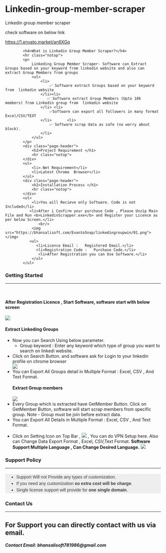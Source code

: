 
# Linkedin-group-member-scraper
Linkedin group member scraper

check software on below link

https://1.envato.market/an6XGq

            <h4>What is Linkedin Group Member Scraper?</h4>
            <hr class="notop">
            <p>
                Linkeding Group Member Scraper- Software can Extract Groups based on your keyword from linkedin website and also can extract Group Members from groups
                <ul>
                    <li>
                        ✅ Software extract Groups based on your keyword from  linkedin website
                    </li><li>
                       ✅ Software extract Group Members (Upto 10k members) from Linkedin group from  linkedin website
                    </li> <li>
                        ✅Software can export all followers in many format Excel/CSV/TEXT
                    </li>		<li>
                        ✅ Software scrap data as safe (no worry about block).
                    </li>
                </ul>
            </p>
            <div class="page-header">
                <h2>Project Requirement </h1>
                <hr class="notop">
            </div>
            <ul>
                <li>.Net Requirement</li>
				<li>Latest Chrome  Browser</li>
            </ul>
            <div class="page-header">
                <h2>Installation Process </h1>
                <hr class="notop">
            </div>
            <ul>
			    <li>You will Recieve only Software. Code is not Included</li>
	           <li>After i Confirm your purchase Code , Please Unzip Main File and Run <b>LinkedinScrapper.exe</b> and Register your Licence as per below Screen.</li>
			       <br/>
     			<img src="https://bhansalisoft.com/EvantoSnap/linkedingroupwin/01.png"></img>
			   <ul>
                  <li>Licence Email :   Registered Email.</li>
				  <li>Registration Code :   Purchase Code.</li>
				   <li>After Registration you can Use Software.</li>
                </ul>
            </ul>
   <div class="page-header">
                <h3>Getting Started</h3>
                <hr class="notop">
            </div>
            <br>
            <h4>After Registration Licence , Start Software, software start with below screen</h4>
			<img src="https://bhansalisoft.com/EvantoSnap/linkedingroupwin/02.png"></img>
			<h4>Extract Linkeding Groups </h4>
			 <ul>
        <li>Now you can Search Using  below parameter.
				       <ul>
                  <li>Group keyword : Enter any keyword which type of group you want to search on linkedi website.</li>
                </ul>
				  </li>
				  <li>Click on Search Button.  and software ask for Login to your linkedin profile on chrome browser</li>
				   	<img src="https://bhansalisoft.com/EvantoSnap/linkedingroupwin/03.png"></img>
					 <li>You can Export All Groups detail in Multiple Format : Excel, CSV , And Text Format.</li>
<h4>Extract Group members</h4>
			<img src="https://bhansalisoft.com/EvantoSnap/linkedingroupwin/03_1.png"></img>
				    <li>Every Group which is extracted have GetMember Button.  Click on GetMember Button, software will start scrap members from specific group.  Note - Group must be join before extract data.</li>
				    <li>You can Export All Details in Multiple Format : Excel, CSV , And Text Format.</li>
					<br/>
				   <li> Click on Setting Icon on Top Bar ,  	<img src="https://bhansalisoft.com/EvantoSnap/linkedingroupwin/settingicon.png"></img> , You can do  VPN Setup here. 
				   Also can Change Data Export Format , Excel, CSV,Text Format.
				   <b>Software Support Multiple Language , Can Change Desired Language.</b>
				   <img src="https://bhansalisoft.com/EvantoSnap/linkedingroupwin/04.png"></img> 
				   </li>
       </ul>
            <div class="page-header">
                <h3>Support Policy</h3>
                <hr class="notop">
            </div>
            <ul style="margin: 18px 0px; padding-right: 0px; padding-left: 0px; border: 0px; outline: 0px; font-family: Arial, verdana, arial, sans-serif; vertical-align: baseline; line-height: 1.5em; color: rgb(56, 56, 56); background-color: rgb(238, 238, 238);">
                <li style="margin: 0px 0px 0px 36px; padding: 0px; border: 0px; outline: 0px; font-weight: inherit; font-style: inherit; font-family: inherit; vertical-align: baseline; list-style: square;">
                    Support Will not Provide any types of customization.
                </li>
                <li style="margin: 0px 0px 0px 36px; padding: 0px; border: 0px; outline: 0px; font-weight: inherit; font-style: inherit; font-family: inherit; vertical-align: baseline; list-style: square;">
                    If you need any customization <strong>so extra cost will be charge</strong>.
                </li>
                <li style="margin: 0px 0px 0px 36px; padding: 0px; border: 0px; outline: 0px; font-weight: inherit; font-style: inherit; font-family: inherit; vertical-align: baseline; list-style: square;">
                    Single license support will provide for <strong>one single domain</strong>.
                </li>
            </ul>
            <div class="page-header">
                <h3>Contact Us</h3>
                <hr class="notop">
            </div>
            <h2>For Support you can directly contact with us via email.</h2>
            <h5>Contact Email: <b>bhansalisoft781986@gmail.com</b></h5>
        
